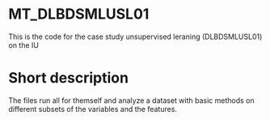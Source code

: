 # MT_DLBDSMLUSL01
This is the code for the case study unsupervised leraning (DLBDSMLUSL01) on the IU

# Short description 

The files run all for themself and analyze a dataset with basic methods on different subsets of the variables and the features. 

